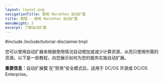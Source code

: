 ```yaml
---
layout: layout.pug
navigationTitle: 使用 Marathon 自动扩展
title: 教程 - 使用 Marathon 自动扩展
menuWeight: 3
excerpt: 了解自动扩展
---
```



#include /include/tutorial-disclaimer.tmpl

您可以使用自动扩展来根据使用情况自动增加或减少计算资源，从而只使用所需的资源。以下是一些教程，向您展示如何为您的服务实施自动扩展。

<p class="message--important"><strong>重要信息：</strong>自动扩展<strong>仅</strong> 在“禁用”安全模式后，适用于 DC/OS 开源或 DC/OS Enterprise。</p>
